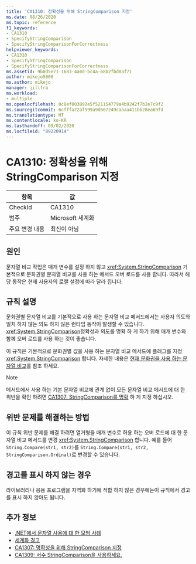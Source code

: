 ```yaml
---
title: 'CA1310: 정확성을 위해 StringComparison 지정'
ms.date: 08/26/2020
ms.topic: reference
f1_keywords:
- CA1310
- SpecifyStringComparison
- SpecifyStringComparisonForCorrectness
helpviewer_keywords:
- CA1310
- SpecifyStringComparison
- SpecifyStringComparisonForCorrectness
ms.assetid: 9b0d5e71-1683-4a0d-bc4a-68b2fbd8af71
author: mikejo5000
ms.author: mikejo
manager: jillfra
ms.workload:
- multiple
ms.openlocfilehash: 0c8ef003892e5f521154779a4b9242f7b2e7c9f2
ms.sourcegitcommit: 6cfffa72af599a9d667249caaaa411bb28ea69fd
ms.translationtype: MT
ms.contentlocale: ko-KR
ms.lasthandoff: 09/02/2020
ms.locfileid: "89220914"
---
```

# <a name="ca1310-specify-stringcomparison-for-correctness"></a>CA1310: 정확성을 위해 StringComparison 지정

|항목|값|
|-|-|
|CheckId|CA1310|
|범주|Microsoft 세계화|
|주요 변경 내용|최신이 아님|

## <a name="cause"></a>원인
문자열 비교 작업은 매개 변수를 설정 하지 않고 <xref:System.StringComparison> 기본적으로 문화권별 문자열 비교를 사용 하는 메서드 오버 로드를 사용 합니다. 따라서 해당 동작은 현재 사용자의 로캘 설정에 따라 달라 집니다.

## <a name="rule-description"></a>규칙 설명
문화권별 문자열 비교를 기본적으로 사용 하는 문자열 비교 메서드에서는 사용자 의도와 일치 하지 않는 의도 하지 않은 런타임 동작이 발생할 수 있습니다. <xref:System.StringComparison>정확성과 의도를 명확 하 게 하기 위해 매개 변수와 함께 오버 로드를 사용 하는 것이 좋습니다.

이 규칙은 기본적으로 문화권별 값을 사용 하는 문자열 비교 메서드에 플래그를 지정 <xref:System.StringComparison> 합니다. 자세한 내용은 [현재 문화권을 사용 하는 문자열 비교](/dotnet/standard/base-types/best-practices-strings#string-comparisons-that-use-the-current-culture)를 참조 하세요.

> [!NOTE]
> 메서드에서 사용 하는 기본 문자열 비교에 관계 없이 모든 문자열 비교 메서드에 대 한 위반을 확인 하려면 [CA1307: StringComparison를 명확](ca1307.md) 하 게 지정 하십시오.

## <a name="how-to-fix-violations"></a>위반 문제를 해결하는 방법
이 규칙 위반 문제를 해결 하려면 열거형을 매개 변수로 허용 하는 오버 로드에 대 한 문자열 비교 메서드를 변경 <xref:System.StringComparison> 합니다. 예를 들어 `String.Compare(str1, str2)`를 `String.Compare(str1, str2, StringComparison.Ordinal)`로 변경할 수 있습니다.

## <a name="when-to-suppress-warnings"></a>경고를 표시 하지 않는 경우
라이브러리나 응용 프로그램을 지역화 하기에 적합 하지 않은 경우에는이 규칙에서 경고를 표시 하지 않아도 됩니다.

## <a name="see-also"></a>추가 정보

- [.NET에서 문자열 사용에 대 한 모범 사례](/dotnet/standard/base-types/best-practices-strings)
- [세계화 경고](globalization-warnings.md)
- [CA1307: 명확성을 위해 StringComparison 지정](ca1307.md)
- [CA1309: 서수 StringComparison을 사용하세요.](ca1309.md)
